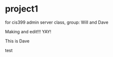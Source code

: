 project1
========

for cis399 admin server class, group: Will and Dave

Making and edit!!! YAY!

This is Dave

test
